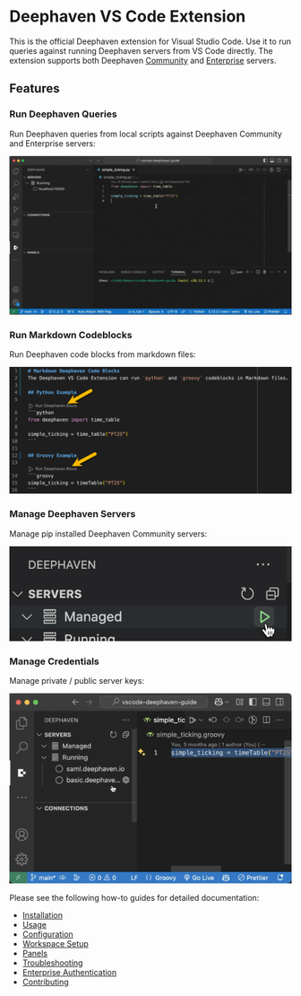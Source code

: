 # Deephaven VS Code Extension

This is the official Deephaven extension for Visual Studio Code. Use it to run queries against running Deephaven servers from VS Code directly. The extension supports both Deephaven [Community](https://deephaven.io/core/docs/) and [Enterprise](https://deephaven.io/enterprise/docs/) servers.

## Features
### Run Deephaven Queries
Run Deephaven queries from local scripts against Deephaven Community and Enterprise servers:

![Run Deephaven file](assets/dhc-connect-to-server.gif)

### Run Markdown Codeblocks
Run Deephaven code blocks from markdown files:

![Run Markdown codeblock](assets/markdown-codeblocks.png)

### Manage Deephaven Servers
Manage pip installed Deephaven Community servers:

![Manage pip server](assets/start-pip-server.png)

### Manage Credentials
Manage private / public server keys:

![Manage keys](assets/dhe-generate-keypair.gif)

Please see the following how-to guides for detailed documentation:

- [Installation](installation.md)
- [Usage](usage.md)
- [Configuration](configuration.md)
- [Workspace Setup](workspace-setup.md)
- [Panels](panels.md)
- [Troubleshooting](troubleshooting.md)
- [Enterprise Authentication](enterprise-auth.md)
- [Contributing](CONTRIBUTING.md)